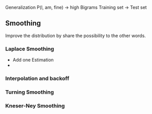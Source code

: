 Generalization
P(l, am, fine) -> high
Bigrams
Training set -> Test set
## Smoothing
Improve the distribution by share the possibility to the other words. 
### Laplace Smoothing
- Add one Estimation
- 
### Interpolation and backoff
### Turning Smoothing
### Kneser-Ney Smoothing
